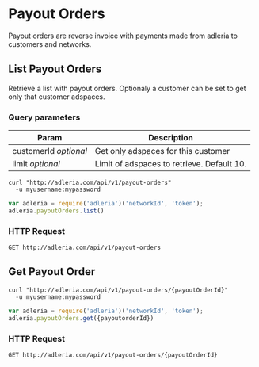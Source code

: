 # Payout Orders
  Payout orders are reverse invoice with payments made from adleria to customers and networks.
## List Payout Orders

Retrieve a list with payout orders. Optionaly a customer can be set to get only that customer adspaces.

### Query parameters
Param | Description
-------------- | -------------- 
customerId *optional* | Get only adspaces for this customer
limit *optional* | Limit of adspaces to retrieve. Default 10.

```shell
curl "http://adleria.com/api/v1/payout-orders"
  -u myusername:mypassword
```

```javascript
var adleria = require('adleria')('networkId', 'token');
adleria.payoutOrders.list()
````

### HTTP Request

`GET http://adleria.com/api/v1/payout-orders`

## Get Payout Order

```shell
curl "http://adleria.com/api/v1/payout-orders/{payoutOrderId}"
  -u myusername:mypassword
```

```javascript
var adleria = require('adleria')('networkId', 'token');
adleria.payoutOrders.get({payoutorderId})
````

### HTTP Request

`GET http://adleria.com/api/v1/payout-orders/{payoutOrderId}`